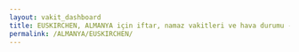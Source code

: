 ```yaml
---
layout: vakit_dashboard
title: EUSKIRCHEN, ALMANYA için iftar, namaz vakitleri ve hava durumu - ilçe/eyalet seç
permalink: /ALMANYA/EUSKIRCHEN/
---
```


<script type="text/javascript">
  var GLOBAL_COUNTRY = 'ALMANYA';
  var GLOBAL_CITY = 'EUSKIRCHEN';
  var GLOBAL_STATE = '';
  var lat = 72;
  var lon = 21;
</script>
